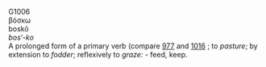 <body>
  <p>G1006<br>  βόσκω  <br> boskō  <br><i>bos‘-ko </i><br>A prolonged form of a primary verb (compare <a href="g0977.htm">977</a> and <a href="g1016.htm">1016</a> ; to <i>pasture</i>; by extension to <i>fodder</i>; reflexively to <i>graze:</i> - feed, keep.<br></p>
 </body>